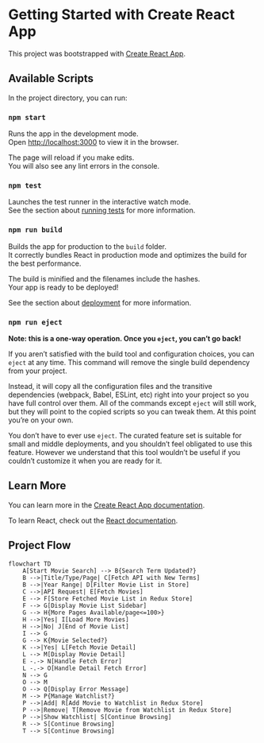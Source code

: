 # Getting Started with Create React App

This project was bootstrapped with [Create React App](https://github.com/facebook/create-react-app).

## Available Scripts

In the project directory, you can run:

### `npm start`

Runs the app in the development mode.\
Open [http://localhost:3000](http://localhost:3000) to view it in the browser.

The page will reload if you make edits.\
You will also see any lint errors in the console.

### `npm test`

Launches the test runner in the interactive watch mode.\
See the section about [running tests](https://facebook.github.io/create-react-app/docs/running-tests) for more information.

### `npm run build`

Builds the app for production to the `build` folder.\
It correctly bundles React in production mode and optimizes the build for the best performance.

The build is minified and the filenames include the hashes.\
Your app is ready to be deployed!

See the section about [deployment](https://facebook.github.io/create-react-app/docs/deployment) for more information.

### `npm run eject`

**Note: this is a one-way operation. Once you `eject`, you can’t go back!**

If you aren’t satisfied with the build tool and configuration choices, you can `eject` at any time. This command will remove the single build dependency from your project.

Instead, it will copy all the configuration files and the transitive dependencies (webpack, Babel, ESLint, etc) right into your project so you have full control over them. All of the commands except `eject` will still work, but they will point to the copied scripts so you can tweak them. At this point you’re on your own.

You don’t have to ever use `eject`. The curated feature set is suitable for small and middle deployments, and you shouldn’t feel obligated to use this feature. However we understand that this tool wouldn’t be useful if you couldn’t customize it when you are ready for it.

## Learn More

You can learn more in the [Create React App documentation](https://facebook.github.io/create-react-app/docs/getting-started).

To learn React, check out the [React documentation](https://reactjs.org/).

## Project Flow

```mermaid
flowchart TD
    A[Start Movie Search] --> B{Search Term Updated?}
    B -->|Title/Type/Page| C[Fetch API with New Terms]
    B -->|Year Range| D[Filter Movie List in Store]
    C -->|API Request| E[Fetch Movies]
    E --> F[Store Fetched Movie List in Redux Store]
    F --> G[Display Movie List Sidebar]
    G --> H{More Pages Available/page<=100>}
    H -->|Yes| I[Load More Movies]
    H -->|No| J[End of Movie List]
    I --> G
    G --> K{Movie Selected?}
    K -->|Yes| L[Fetch Movie Detail]
    L --> M[Display Movie Detail]
    E -.-> N[Handle Fetch Error]
    L -.-> O[Handle Detail Fetch Error]
    N --> G
    O --> M
    O --> Q[Display Error Message]
    M --> P{Manage Watchlist?}
    P -->|Add| R[Add Movie to Watchlist in Redux Store]
    P -->|Remove| T[Remove Movie from Watchlist in Redux Store]
    P -->|Show Watchlist| S[Continue Browsing]
    R --> S[Continue Browsing]
    T --> S[Continue Browsing]
```

